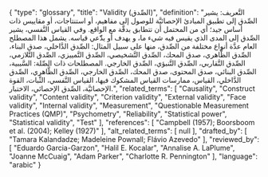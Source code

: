 {
    "type": "glossary",
    "title": "Validity (الصِّدق)",
    "definition": "التَّعريف: يشير الصِّدق إلى تطبيق المبادئ الإحصائيَّة للوصول إلى مفاهيم، أو استنتاجات، أو مقاييس ذات أساس جيد؛ أي من المحتمل أن تتطابق بدقَّة مع الواقع.  وفي القياس النَّفسي، يشير الصِّدق إلى المدى الذي يقيس فيه شيء ما، و يهدف أو يدّّعي قياسه. يشمل هذا المصطلح العام عدَّة أنواع مختلفة من الصِّدق، منها على سبيل المثال: الصِّدق الدَّاخلي، صدق البناء، الصِّدق الظَّاهري، صدق المحك، الصِّدق التَّشخيصي، الصِّدق التَّمييزي، الصِّدق التَّلازمي، الصِّدق التَّقاربي، الصِّدق التَّنبؤي، الصِّدق الخارجي.  المصطلحات ذات الصِّلة: السَّببية، الصِّدق البنائي، صدق المحتوى، صدق المحك، الصِّدق الخارجي، الصِّدق الظَّاهري، الصِّدق الدَّاخلي، القياس، ممارسات القياس المشكوك فيها، القياس النَّفسي، الثَّبات، القوة الإحصائيَّة، الصِّدق الإحصائي، الاختبار.",
    "related_terms": [
        "Causality",
        "Construct validity",
        "Content validity",
        "Criterion validity",
        "External validity",
        "Face validity",
        "Internal validity",
        "Measurement",
        "Questionable Measurement Practices (QMP)",
        "Psychometry",
        "Reliability",
        "Statistical power",
        "Statistical validity",
        "Test"
    ],
    "references": [
        "Campbell (1957); Boorsboom et al. (2004); Kelley (1927)"
    ],
    "alt_related_terms": [
        null
    ],
    "drafted_by": [
        "Tamara Kalandadze; Madeleine Pownall; Flávio Azevedo"
    ],
    "reviewed_by": [
        "Eduardo Garcia-Garzon",
        "Halil E. Kocalar",
        "Annalise A. LaPlume",
        "Joanne McCuaig",
        "Adam Parker",
        "Charlotte R. Pennington"
    ],
    "language": "arabic"
}